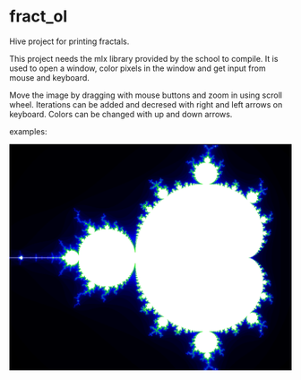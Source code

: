 # fract_ol
Hive project for printing fractals.

This project needs the mlx library provided by the school to compile. It is used to open a window, color pixels in the window and get input from mouse and keyboard.

Move the image by dragging with mouse buttons and zoom in using scroll wheel.
Iterations can be added and decresed with right and left arrows on keyboard.
Colors can be changed with up and down arrows.

examples:

![fractal image 1](images/img1.png)
